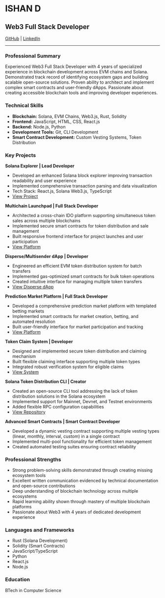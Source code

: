 # ISHAN D
## Web3 Full Stack Developer
[GitHub](https://github.com/parzivalishan) | [LinkedIn](https://www.linkedin.com/in/a-m-180a55258/)

---

### Professional Summary
Experienced Web3 Full Stack Developer with 4 years of specialized experience in blockchain development across EVM chains and Solana. Demonstrated track record of identifying ecosystem gaps and building scalable open-source solutions. Proven ability to architect and implement complex smart contracts and user-friendly dApps. Passionate about creating accessible blockchain tools and improving developer experiences.

### Technical Skills
- **Blockchain:** Solana, EVM Chains, Web3.js, Rust, Solidity
- **Frontend:** JavaScript, HTML, CSS, React.js
- **Backend:** Node.js, Python
- **Development Tools:** Git, CLI Development
- **Smart Contract Development:** Custom Vesting Systems, Token Distribution

### Key Projects

**Solana Explorer | Lead Developer**
- Developed an enhanced Solana block explorer improving transaction readability and user experience
- Implemented comprehensive transaction parsing and data visualization
- Tech Stack: React.js, Solana Web3.js, TypeScript
- [View Project](https://sol-explorer.vercel.app/3887XsGkKZKg3cgy4cXKnHKeJSQgeLDACmf5Hdijr329vcRSdaV4gZDHNpaT63NRssaWErAND3ftRvvcpTbRZPAa)

**Multichain Launchpad | Full Stack Developer**
- Architected a cross-chain IDO platform supporting simultaneous token sales across multiple blockchains
- Implemented secure smart contracts for token distribution and sale management
- Built responsive frontend interface for project launches and user participation
- [View Platform](https://newsuper.vercel.app/)

**Disperse/Multisender dApp | Developer**
- Engineered an efficient EVM token distribution system for batch transfers
- Implemented gas-optimized smart contracts for bulk token operations
- Created intuitive interface for managing multiple token transfers
- [View Disperse dApp](https://newsuper.vercel.app/disperse)

**Prediction Market Platform | Full Stack Developer**
- Developed a comprehensive prediction market platform with templated betting markets
- Implemented smart contracts for market creation, betting, and automated resolution
- Built user-friendly interface for market participation and tracking
- [View Platform](https://newsuper.vercel.app/predictionmarket)

**Token Claim System | Developer**
- Designed and implemented secure token distribution and claiming mechanism
- Built flexible claiming interface supporting multiple token types
- Integrated robust verification system for eligible claims
- [View System](https://newsuper.vercel.app/claim/v4)

**Solana Token Distribution CLI | Creator**
- Created an open-source CLI tool addressing the lack of token distribution solutions in the Solana ecosystem
- Implemented support for Mainnet, Devnet, and Testnet environments
- Added flexible RPC configuration capabilities
- [View Repository](https://github.com/Superchain-exchange/Multisender)

**Advanced Smart Contracts | Smart Contract Developer**
- Developed a dynamic vesting contract supporting multiple vesting types (linear, monthly, interval, custom) in a single contract
- Implemented multi-pool functionality for efficient token management
- Created automated testing suites ensuring contract reliability

### Professional Strengths
- Strong problem-solving skills demonstrated through creating missing ecosystem tools
- Excellent written communication evidenced by technical documentation and open-source contributions
- Deep understanding of blockchain technology across multiple ecosystems
- Rapid learning ability shown through mastery of multiple blockchain platforms
- Passionate about Web3 with 4 years of dedicated development experience

### Languages and Frameworks
- Rust (Solana Development)
- Solidity (Smart Contracts)
- JavaScript/TypeScript
- Python
- React.js
- Node.js

### Education
BTech in Computer Science
